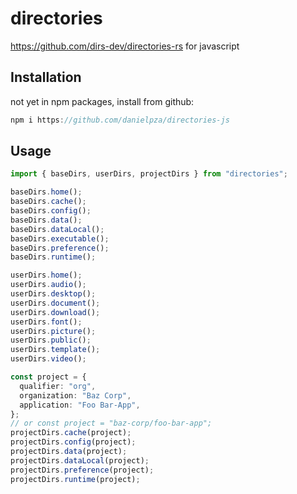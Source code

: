 # directories

https://github.com/dirs-dev/directories-rs for javascript

## Installation

not yet in npm packages, install from github:

```js
npm i https://github.com/danielpza/directories-js
```

## Usage

```typescript
import { baseDirs, userDirs, projectDirs } from "directories";

baseDirs.home();
baseDirs.cache();
baseDirs.config();
baseDirs.data();
baseDirs.dataLocal();
baseDirs.executable();
baseDirs.preference();
baseDirs.runtime();

userDirs.home();
userDirs.audio();
userDirs.desktop();
userDirs.document();
userDirs.download();
userDirs.font();
userDirs.picture();
userDirs.public();
userDirs.template();
userDirs.video();

const project = {
  qualifier: "org",
  organization: "Baz Corp",
  application: "Foo Bar-App",
};
// or const project = "baz-corp/foo-bar-app";
projectDirs.cache(project);
projectDirs.config(project);
projectDirs.data(project);
projectDirs.dataLocal(project);
projectDirs.preference(project);
projectDirs.runtime(project);
```
